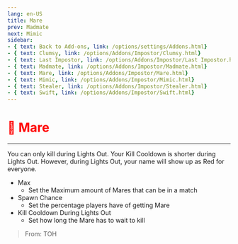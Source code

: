 ```yaml
---
lang: en-US
title: Mare
prev: Madmate
next: Mimic
sidebar:
- { text: Back to Add-ons, link: /options/settings/Addons.html}
- { text: Clumsy, link: /options/Addons/Impostor/Clumsy.html}
- { text: Last Impostor, link: /options/Addons/Impostor/Last Impostor.html}
- { text: Madmate, link: /options/Addons/Impostor/Madmate.html}
- { text: Mare, link: /options/Addons/Impostor/Mare.html}
- { text: Mimic, link: /options/Addons/Impostor/Mimic.html}
- { text: Stealer, link: /options/Addons/Impostor/Stealer.html}
- { text: Swift, link: /options/Addons/Impostor/Swift.html}
---
```


# <font color=red>🐴 <b>Mare</b></font> <Badge text="Impostor" type="tip" vertical="middle"/>
---

You can only kill during Lights Out. Your Kill Cooldown is shorter during Lights Out. However, during Lights Out, your name will show up as Red for everyone.
* Max
  * Set the Maximum amount of Mares that can be in a match
* Spawn Chance
  * Set the percentage players have of getting Mare
* Kill Cooldown During Lights Out
  * Set how long the Mare has to wait to kill

> From: TOH